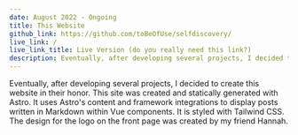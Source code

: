 ```yaml
---
date: August 2022 - Ongoing
title: This Website
github_link: https://github.com/toBeOfUse/selfdiscovery/
live_link: /
live_link_title: Live Version (do you really need this link?)
description: Eventually, after developing several projects, I decided to create this website in their honor.
---
```


Eventually, after developing several projects, I decided to create this website in their honor. This site was created and statically generated with Astro. It uses Astro's content and framework integrations to display posts written in Markdown within Vue components. It is styled with Tailwind CSS. The design for the logo on the front page was created by my friend Hannah.
